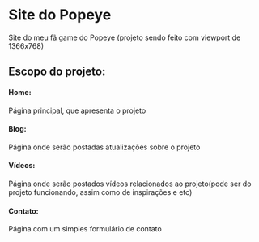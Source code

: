 # Site do Popeye
Site do meu fã game do Popeye
(projeto sendo feito com viewport de 1366x768)

## Escopo do projeto:

#### Home: 
Página principal, que apresenta o projeto

#### Blog: 
Página onde serão postadas atualizações sobre o projeto

#### Vídeos: 
Página onde serão postados vídeos relacionados ao projeto(pode ser do projeto funcionando, assim como de inspirações e etc)

#### Contato:
Página com um simples formulário de contato
